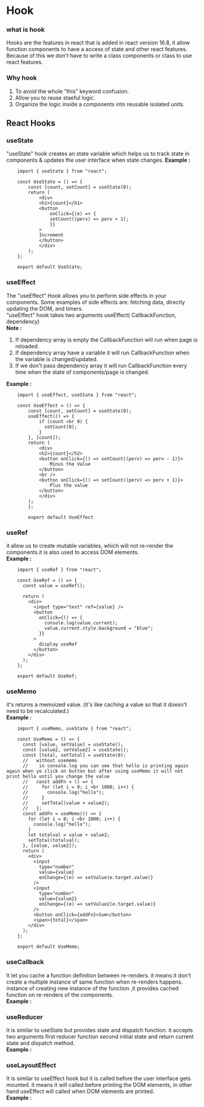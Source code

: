 # Hook

### what is hook

Hooks are the features in react that is added in react version 16.8, it allow function components to have a access of state and other react features.<br/>
Because of this we don't have to write a class components or class to use react features.

### Why hook

1. To avoid the whole "this" keyword confusion.<br/>
2. Allow you to reuse staeful logic.<br/>
3. Organize the logic inside a components into reusable isolated units.<br/>

## React Hooks

### useState

"useState" hook creates an state variable which helps us to track state in components & updates the user interface when state changes.
<b>Example :</b><br/>

        import { useState } from "react";

        const UseState = () => {
            const [count, setCount] = useState(0);
            return (
                <div>
                <h1>{count}</h1>
                <button
                    onClick={(e) => {
                    setCount((perv) => perv + 1);
                    }}
                >
                Increment
                </button>
                </div>
            );
        };

        export default UseState;

### useEffect

The "useEffect" Hook allows you to perform side effects in your components. Some examples of side effects are: fetching data, directly updating the DOM, and timers.
<br/>"useEffect" hook takes two arguments useEffect( CallbackFunction, dependency)</br>
<b>Note : </b></br>

1. If dependency array is empty the CallbackFunction will run when page is reloaded.
2. If dependency array have a variable it will run CallbackFunction when the variable is changed/updated.
3. If we don't pass dependency array it will run CallbackFunction every time when the state of components/page is changed.</br>

<b>Example :</b><br/>

        import { useEffect, useState } from "react";

        const UseEffect = () => {
            const [count, setCount] = useState(0);
            useEffect(() => {
                if (count <br 0) {
                  setCount(0);
                }
            }, [count]);
            return (
                <div>
                <h2>{count}</h2>
                <button onClick={() => setCount((perv) => perv - 1)}>
                    Minus the Value
                </button>
                <br />
                <button onClick={() => setCount((perv) => perv + 1)}>
                    Plus the value
                </button>
                </div>
            );
            };

            export default UseEffect

### useRef

it allow us to create mutable variables, which will not re-render the components.it is also used to access DOM elements.<br/>
<b>Example :</b><br/>

        import { useRef } from "react";

        const UseRef = () => {
          const value = useRef();

          return (
            <div>
              <input type="text" ref={value} />
              <button
                onClick={() => {
                  console.log(value.current);
                  value.current.style.background = "blue";
                }}
              >
                display useRef
              </button>
            </div>
          );
        };

        export default UseRef;

### useMemo

it's returns a memoized value. (it's like caching a value so that it doesn't need to be recalculated.)<br/>
<b>Example :</b><br/>

        import { useMemo, useState } from "react";

        const UseMemo = () => {
          const [value, setValue] = useState();
          const [value2, setValue2] = useState();
          const [total, setTotal] = useState(0);
          //   without usememo
          //    in console.log you can see that hello is printing again again when yo click on button but after using useMemo it will not print hello until you change the value
          //   const addFn = () => {
          //     for (let i = 0; i <br 1000; i++) {
          //       console.log("hello");
          //     }
          //     setTotal(value + value2);
          //   };
          const addFn = useMemo(() => {
            for (let i = 0; i <br 1000; i++) {
              console.log("hello");
            }
            let totalval = value + value2;
            setTotal(totalval);
          }, [value, value2]);
          return (
            <div>
              <input
                type="number"
                value={value}
                onChange={(e) => setValue(e.target.value)}
              />
              <input
                type="number"
                value={value2}
                onChange={(e) => setValue2(e.target.value)}
              />
              <button onClick={addFn}>Sum</button>
              <span>{total}</span>
            </div>
          );
        };

        export default UseMemo;

### useCallback

It let you cache a function definition between re-renders.
it means it don't create a multiple instance of same function when re-renders happens.
instance of creating new instance of the function ,it provides cached function on re-renders of the components.</br>
<b>Example :</b><br/>

### useReducer

It is similar to useState but provides state and dispatch function.
it accepts two arguments first reducer function second initial state and return current state and dispatch method.</br>
<b>Example :</b><br/>

### useLayoutEffect

It is similar to useEffect hook but it is called before the user interface gets mounted. it means it will called before printing the DOM elements, in other hand useEffect will called when DOM elements are printed.</br>
<b>Example :</b><br/>

